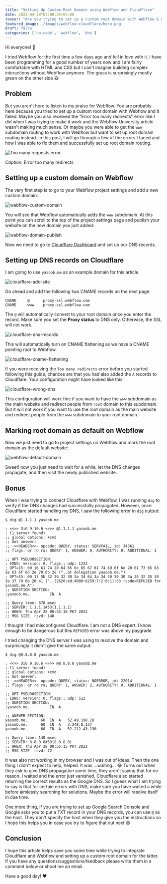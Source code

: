 ```yaml
---
title: "Setting Up Custom Root Domain using Webflow and Cloudflare"
date: 2022-04-28T03:08:35+05:00
teaser: "Are you trying to set up a custom root domain with Webflow & Cloudflare but it is not working? I recently did the same and faced some issues. Let me save you some time and show you how to set it up. By the end, you will have working redirection from www subdomain to your root domain."
featured_image: '/images/webflow-cloudflare/hero.png'
draft: false
categories: ['no-code', 'webflow', 'dns']
---
```


Hi everyone! :wave:

I tried Webflow for the first time a few days ago and fell in love with it. I have been programming for a good number of years now and I am fairly comfortable with HTML and CSS but I can't imagine building complex interactions without Webflow anymore. The grass is surprisingly mostly green on the other side :laughing:

## Problem

But you aren't here to listen to my praise for Webflow. You are probably here because you tried to set up a custom root domain with Webflow and it failed. Maybe you also received the "Error too many redirects" error like I did when I was trying to make it work and the Webflow University article wasn't making much sense. Or maybe you were able to get the `www` subdomain routing to work with Webflow but want to set up root domain routing instead. In this post, I will go through a few of the errors I faced and how I was able to fix them and successfully set up root domain routing.

![Too many requests error](/images/webflow-cloudflare/too-many-requests.png)

*Caption:* Error too many redirects

## Setting up a custom domain on Webflow

The very first step is to go to your Webflow project settings and add a new custom domain:

![webflow-custom-domain](/images/webflow-cloudflare/webflow-custom-domain.png)

You will see that Webflow automatically adds the `www` subdomain. At this point you can scroll to the top of the project settings page and publish your website on the new domain you just added:

![webflow-domain-publish](/images/webflow-cloudflare/webflow-domain-publish.png)

Now we need to go to [Cloudflare Dashboard](https://dash.cloudflare.com/) and set up our DNS records. 

## Setting up DNS records on Cloudflare

I am going to use `yasoob.me` as an example domain for this article.

![cloudflare-add-site](/images/webflow-cloudflare/cloudflare-add-site.png)

Go ahead and add the following two CNAME records on the next page:

```
CNAME     @      proxy-ssl.webflow.com
CNAME     www    proxy-ssl.webflow.com
```

The `@` will automatically convert to your root domain once you enter the record. Make sure you set the **Proxy status** to DNS only. Otherwise, the SSL will not work.

![cloudflare-dns-records](/images/webflow-cloudflare/cloudflare-dns-records.png)

This will automatically turn on CNAME flattening as we have a CNAME pointing root to Webflow. 

![cloudflare-cname-flattening](/images/webflow-cloudflare/cloudflare-cname-flattening.png)

If you were receiving the `Too many redirects` error before you started following this guide, chances are that you had also added the `A` records to Cloudflare.  Your configuration might have looked like this:

![cloudflare-wrong-dns](/images/webflow-cloudflare/cloudflare-wrong-dns.png)

This configuration will work fine if you want to have the `www` subdomain as the main website and redirect people from `root` domain to this subdomain. But it will not work if you want to use the root domain as the main website and redirect people from the `www` subdomain to your root domain.

## Marking root domain as default on Webflow

Now we just need to go to project settings on Webflow and mark the root domain as the default website:

![webflow-default-domain](/images/webflow-cloudflare/webflow-default-domain.png)

Sweet! now you just need to wait for a while, let the DNS changes propagate, and then visit the newly published website.

## Bonus

When I was trying to connect Cloudflare with Webflow, I was running `dig` to verify if the DNS changes had successfully propagated. However, once Cloudflare started handling my DNS, I saw the following error in `dig` output:

```
$ dig @1.1.1.1 yasoob.me                                                                                                                  

; <<>> DiG 9.10.6 <<>> @1.1.1.1 yasoob.me
; (1 server found)
;; global options: +cmd
;; Got answer:
;; ->>HEADER<<- opcode: QUERY, status: SERVFAIL, id: 34361
;; flags: qr rd ra; QUERY: 1, ANSWER: 0, AUTHORITY: 0, ADDITIONAL: 1

;; OPT PSEUDOSECTION:
; EDNS: version: 0, flags:; udp: 1232
; OPT=15: 00 16 61 74 20 64 65 6c 65 67 61 74 69 6f 6e 20 61 73 65 63 2e 63 6f 6d 2e 70 6b 2e ("..at delegation yasoob.me.")
; OPT=15: 00 17 5b 32 36 32 30 3a 34 64 3a 34 30 30 30 3a 36 32 35 39 3a 37 70 6b 20 41 ("..[2620:4d:4000:6259:7:2:0:1]:53 rcode=REFUSED for yasoob.me A")
;; QUESTION SECTION:
;yasoob.me.			IN	A

;; Query time: 678 msec
;; SERVER: 1.1.1.1#53(1.1.1.1)
;; WHEN: Thu Apr 28 00:55:18 PKT 2022
;; MSG SIZE  rcvd: 140
```

I thought I had misconfigured Cloudflare. I am not a DNS expert. I know enough to be dangerous but this `REFUSED` error was above my paygrade. 

I tried changing the DNS server I was using to resolve the domain and surprisingly it didn't give the same output:

```
$ dig @8.8.8.8 yasoob.me 

; <<>> DiG 9.10.6 <<>> @8.8.8.8 yasoob.me
; (1 server found)
;; global options: +cmd
;; Got answer:
;; ->>HEADER<<- opcode: QUERY, status: NOERROR, id: 22014
;; flags: qr rd ra; QUERY: 1, ANSWER: 2, AUTHORITY: 0, ADDITIONAL: 1

;; OPT PSEUDOSECTION:
; EDNS: version: 0, flags:; udp: 512
;; QUESTION SECTION:
;yasoob.me.			IN	A

;; ANSWER SECTION:
yasoob.me.		60	IN	A	52.49.198.28
yasoob.me.		60	IN	A	3.248.8.137
yasoob.me.		60	IN	A	52.212.43.230

;; Query time: 140 msec
;; SERVER: 8.8.8.8#53(8.8.8.8)
;; WHEN: Thu Apr 28 00:55:15 PKT 2022
;; MSG SIZE  rcvd: 72
```

It was also not working in my browser and I was out of ideas. Then the one thing I didn't expect to help, helped. It was ...waiting... 😂 Turns out when they ask to give DNS propagation some time, they aren't saying that for no reason. I waited and the error just vanished. Cloudflare also started returning the correct results as the Google DNS. So I guess what I am trying to say is that for certain errors with DNS, make sure you have waited a while before aimlessly searching for solutions. Maybe the error will resolve itself in due time.

One more thing, if you are trying to set up Google Search Console and Google asks you to put a TXT record in your DNS records, you can use `@` as the host. They don't specify the host when they give you the instructions so I hope this helps you in case you try to figure that out next :smile:

## Conclusion

I hope this article helps save you some time while trying to integrate Cloudflare and Webflow and setting up a custom root domain for the latter. If you have any questions/suggestions/feedback please write them in a comment below or shoot me an email.

Have a good day! :heart: